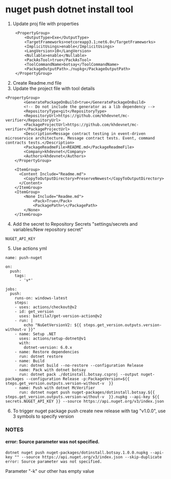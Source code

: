 # nuget push dotnet install tool
1. Update proj file with properties
   ```
   	<PropertyGroup>
		<OutputType>Exe</OutputType>
		<TargetFrameworks>netcoreapp3.1;net6.0</TargetFrameworks>
		<ImplicitUsings>enable</ImplicitUsings>
		<LangVersion>10</LangVersion>
		<Nullable>enable</Nullable>
		<PackAsTool>true</PackAsTool>
		<ToolCommandName>botsay</ToolCommandName>
		<PackageOutputPath>./nupkg</PackageOutputPath>
	</PropertyGroup>
   ```
2. Create Readme.md file
3. Update the project file with tool details
```
<PropertyGroup>
		<GeneratePackageOnBuild>true</GeneratePackageOnBuild>
		<!-- Do not include the generator as a lib dependency -->
		<RepositoryType>git</RepositoryType>
		<RepositoryUrl>https://github.com/khdevnet/mc-verifier</RepositoryUrl>
		<PackageProjectUrl>https://github.com/khdevnet/mc-verifier</PackageProjectUrl>
		<Description>Message contract testing in event-driven microservice architecture. Message contract tests. Event, command contracts tests.</Description>
		<PackageReadmeFile>README.md</PackageReadmeFile>
		<Company>khdevnet</Company>
		<Authors>khdevnet</Authors>
	</PropertyGroup>

	<ItemGroup>
	  <Content Include="Readme.md">
	    <CopyToOutputDirectory>PreserveNewest</CopyToOutputDirectory>
	  </Content>
	</ItemGroup>
	<ItemGroup>
		<None Include="Readme.md">
			<Pack>True</Pack>
			<PackagePath>\</PackagePath>
		</None>
	</ItemGroup>
```
4. Add the secret to Repository Secrets "settings/secrets and variables/New repository secret"
```
NUGET_API_KEY
```
5. Use actions yml
```
name: push-nuget

on:
  push:
    tags:
      - 'v*'

jobs:
  push:
    runs-on: windows-latest
    steps:
    - uses: actions/checkout@v2
    - id: get_version
      uses: battila7/get-version-action@v2
    - run: |
        echo "NuGetVersionV2: ${{ steps.get_version.outputs.version-without-v }}"
    - name: Setup .NET
      uses: actions/setup-dotnet@v1
      with:
        dotnet-version: 6.0.x
    - name: Restore dependencies
      run: dotnet restore
    - name: Build
      run: dotnet build --no-restore --configuration Release
    - name: Pack with dotnet botsay
      run: dotnet pack ./dotinstall.botsay.csproj --output nuget-packages --configuration Release -p:PackageVersion=${{ steps.get_version.outputs.version-without-v  }}
    - name: Push with dotnet McVerifier
      run: dotnet nuget push nuget-packages/dotinstall.botsay.${{ steps.get_version.outputs.version-without-v  }}.nupkg --api-key ${{ secrets.NUGET_API_KEY }} --source https://api.nuget.org/v3/index.json
```

6. To trigger nuget package push create new release with tag "v1.0.0", use 3 symbols to specify version

### NOTES
#### error: Source parameter was not specified.
```
dotnet nuget push nuget-packages/dotinstall.botsay.1.0.0.nupkg --api-key "" --source https://api.nuget.org/v3/index.json --skip-duplicate
error: Source parameter was not specified.
```
Parameter "-k" our other has empty value 
